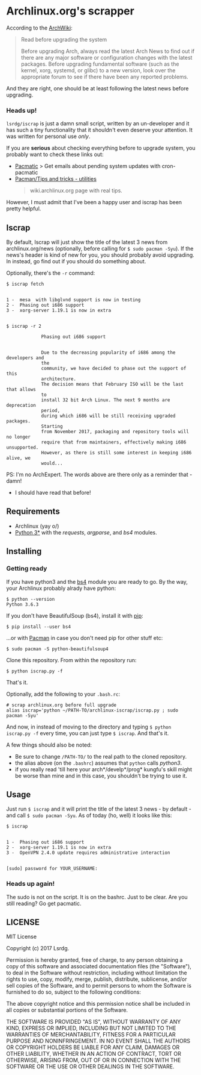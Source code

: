 # Archlinux.org's scrapper

According to the
[ArchWiki](https://wiki.archlinux.org/index.php/System_maintenance#Read_before_upgrading_the_system):

> Read before upgrading the system
> 
> Before upgrading Arch, always read the latest Arch News to find out if there are
> any major software or configuration changes with the latest packages. Before
> upgrading fundamental software (such as the kernel, xorg, systemd, or glibc) to
> a new version, look over the appropriate forum to see if there have been any
> reported problems. 

And they are right, one should be at least following the latest news before
upgrading.

### Heads up!

`lsrdg/iscrap` is just a damn small script, written by an un-developer and it
has such a tiny functionality that it shouldn't even deserve your attention. It was
written for personal use _only_. 

If you are **serious** about checking everything before to upgrade system, you
probably want to check these links out:

- [Pacmatic](http://kmkeen.com/pacmatic/) > Get emails about pending system
  updates with cron-pacmatic
- [Pacman/Tips and tricks -
  utilities](https://wiki.archlinux.org/index.php/Pacman/Tips_and_tricks#Utilities)
  > wiki.archlinux.org page with real tips.

However, I must admit that I've been a happy user and iscrap has been pretty
helpful.

## Iscrap

By default, Iscrap will just show the title of the latest 3 news from
archlinux.org/news (optionally, before calling for `$ sudo pacman -Syu`). If the news's header is
kind of new for you, you should probably avoid upgrading. In instead, go find
out if you should do something about.

Optionally, there's the `-r` command:

```
$ iscrap fetch


1 -  mesa  with libglvnd support is now in testing
2 -  Phasing out i686 support
3 -  xorg-server 1.19.1 is now in extra


$ iscrap -r 2

             Phasing out i686 support 


             Due to the decreasing popularity of i686 among the developers and
             the
             community, we have decided to phase out the support of this
             architecture.
             The decision means that February ISO will be the last that allows
             to
             install 32 bit Arch Linux. The next 9 months are deprecation
             period,
             during which i686 will be still receiving upgraded packages.
             Starting
             from November 2017, packaging and repository tools will no longer
             require that from maintainers, effectively making i686 unsupported.
             However, as there is still some interest in keeping i686 alive, we
             would...

```


PS: I'm no ArchExpert. The words above are there only as a reminder that - damn!
- I should have read that before!

## Requirements

- Archlinux (yay o/)
- [Python 3*](https://wiki.archlinux.org/index.php/Python#Python_3) with the
  _requests_, _argparse_, and _bs4_ modules.

## Installing

### Getting ready

If you have python3 and the
[bs4](https://www.crummy.com/software/BeautifulSoup/) module you are ready to
go. By the way, your Archlinux probably alrady have python:

```
$ python --version
Python 3.6.3
```

If you don't have BeautifulSoup (bs4), install it with
[pip](https://wiki.archlinux.org/index.php/Python#Package_management):

```
$ pip install --user bs4
```

...or with [Pacman](https://wiki.archlinux.org/index.php/Pacman) in case you
don't need pip for other stuff etc:

```
$ sudo pacman -S python-beautifulsoup4
```


Clone this repository. From within the repository run:

```
$ python iscrap.py -f
```

That's it.

Optionally, add the following to your `.bash.rc`:

```
# scrap archlinux.org before full upgrade
alias iscrap='python ~/PATH-TO/archlinux-iscrap/iscrap.py ; sudo pacman -Syu'
```

And now, in instead of moving to the directory and typing `$ python iscrap.py -f`
every time, you can just type `$ iscrap`. And that's it.

A few things should also be noted:
- Be sure to change `/PATH-TO/` to the real path to the cloned repository.
- the alias above (on the `.bashrc`) assumes that `python` calls *python3*.
- if you really read 'till here your arch\*/develp\*/prog\* kungfu's skill might
  be worse than mine and in this case, you shouldn't be trying to use it.


## Usage

Just run `$ iscrap` and it will print the title of the latest 3 news - by
default - and call `$
sudo pacman -Syu`. As of today (ho, well) it looks like this:

```
$ iscrap 


1 -  Phasing out i686 support
2 -  xorg-server 1.19.1 is now in extra 
3 -  OpenVPN 2.4.0 update requires administrative interaction 


[sudo] password for YOUR_USERNAME: 
```

### Heads up again!

The sudo is not on the script. It is on the bashrc. Just to be clear. Are you
still reading? Go get pacmatic.


## LICENSE

MIT License

Copyright (c) 2017 Lsrdg.

Permission is hereby granted, free of charge, to any person obtaining a copy
of this software and associated documentation files (the "Software"), to deal
in the Software without restriction, including without limitation the rights
to use, copy, modify, merge, publish, distribute, sublicense, and/or sell
copies of the Software, and to permit persons to whom the Software is
furnished to do so, subject to the following conditions:

The above copyright notice and this permission notice shall be included in all
copies or substantial portions of the Software.

THE SOFTWARE IS PROVIDED "AS IS", WITHOUT WARRANTY OF ANY KIND, EXPRESS OR
IMPLIED, INCLUDING BUT NOT LIMITED TO THE WARRANTIES OF MERCHANTABILITY,
FITNESS FOR A PARTICULAR PURPOSE AND NONINFRINGEMENT. IN NO EVENT SHALL THE
AUTHORS OR COPYRIGHT HOLDERS BE LIABLE FOR ANY CLAIM, DAMAGES OR OTHER
LIABILITY, WHETHER IN AN ACTION OF CONTRACT, TORT OR OTHERWISE, ARISING FROM,
OUT OF OR IN CONNECTION WITH THE SOFTWARE OR THE USE OR OTHER DEALINGS IN THE
SOFTWARE.
